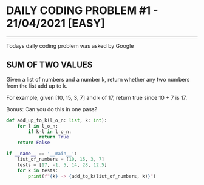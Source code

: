 # DAILY CODING PROBLEM #1 - 21/04/2021 [EASY]
* * *
Todays daily coding problem was asked by Google

## SUM OF TWO VALUES

Given a list of numbers and a number k, return whether any two numbers from the list add up to k.

For example, given [10, 15, 3, 7] and k of 17, return true since 10 + 7 is 17.

Bonus: Can you do this in one pass?



```python
def add_up_to_k(l_o_n: list, k: int):
	for l in l_o_n:
		if k-l in l_o_n:
			return True
	return False

if __name__ == '__main__':
	list_of_numbers = [10, 15, 3, 7]
	tests = [17, -1, 5, 14, 28, 12.5]
	for k in tests:
		print(f"{k} -> {add_to_k(list_of_numbers, k)}")
```